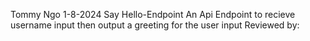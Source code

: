 Tommy Ngo
1-8-2024
Say Hello-Endpoint
An Api Endpoint to recieve username input then output a greeting for the user input
Reviewed by: